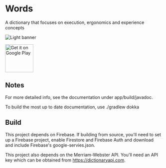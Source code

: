 # Words

A dictionary that focuses on execution, ergonomics and experience concepts

![Light banner](assets/board_light.png?raw=true "Light banner")

<a href="https://play.google.com/apps/testing/com.wordsdict.android" target="_blank">
<img src="https://play.google.com/intl/en_us/badges/images/generic/en-play-badge.png" alt="Get it on Google Play" height="90"/></a>

## Notes

For more detailed info, see the documentation under app/build/javadoc.

To build the most up to date documentation, use ./gradlew dokka

## Build

This project depends on Firebase. If building from source, you'll need to set up a Firebase project, enable Firestore and Firebase Auth and download and include Firebase's google-servies.json.

This project also depends on the Merriam-Webster API. You'll need an API key which can be obtained from https://dictionaryapi.com.
